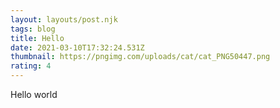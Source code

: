 ```yaml
---
layout: layouts/post.njk
tags: blog
title: Hello
date: 2021-03-10T17:32:24.531Z
thumbnail: https://pngimg.com/uploads/cat/cat_PNG50447.png
rating: 4
---
```

Hello world